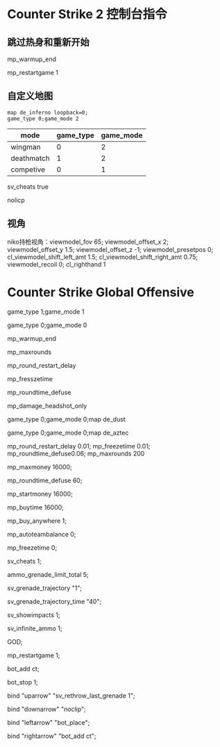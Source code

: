 # Counter Strike 2 控制台指令

## 跳过热身和重新开始

mp_warmup_end 

mp_restartgame 1 

## 自定义地图


```hl2
map de_inferno loopback=0; 
game_type 0;game_mode 2 
```

| mode       | game_type | game_mode |
| ---------- | --------- | --------- |
| wingman    | 0         | 2         |
| deathmatch | 1         | 2         |
| competive  | 0         | 1         |

 

sv_cheats true 

nolicp 

## 视角

niko持枪视角：viewmodel_fov 65; viewmodel_offset_x 2; viewmodel_offset_y 1.5; viewmodel_offset_z -1; viewmodel_presetpos 0; cl_viewmodel_shift_left_amt 1.5; cl_viewmodel_shift_right_amt 0.75; viewmodel_recoil 0; cl_righthand 1 

# Counter Strike Global Offensive

game_type 1;game_mode 1 

game_type 0;game_mode 0 

 

mp_warmup_end 

mp_maxrounds 

mp_round_restart_delay 

mp_fresszetime 

mp_roundtime_defuse 

mp_damage_headshot_only 

 

game_type 0;game_mode 0;map de_dust 

game_type 0;game_mode 0;map de_aztec 

 

mp_round_restart_delay 0.01; mp_freezetime 0.01; mp_roundtime_defuse0.06; mp_maxrounds 200 

 

mp_maxmoney 16000; 

mp_roundtime_defuse 60; 

mp_startmoney 16000; 

mp_buytime 16000; 

mp_buy_anywhere 1; 

mp_autoteambalance 0; 

mp_freezetime 0; 

sv_cheats 1; 

ammo_grenade_limit_total 5; 

sv_grenade_trajectory "1"; 

sv_grenade_trajectory_time "40"; 

sv_showimpacts 1; 

sv_infinite_ammo 1; 

GOD; 

mp_restartgame 1; 

bot_add ct; 

bot_stop 1; 

 

bind "uparrow" "sv_rethrow_last_grenade 1"; 

bind "downarrow" "noclip"; 

bind "leftarrow" "bot_place"; 

bind "rightarrow" "bot_add ct"; 